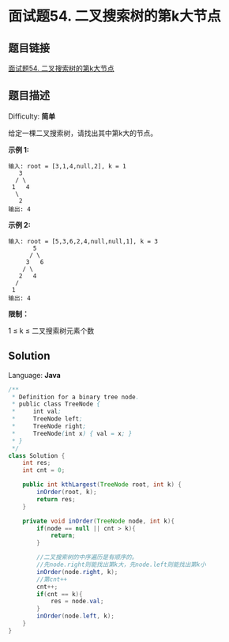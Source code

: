 # 面试题54. 二叉搜索树的第k大节点

## 题目链接

[面试题54\. 二叉搜索树的第k大节点](https://leetcode-cn.com/problems/er-cha-sou-suo-shu-de-di-kda-jie-dian-lcof/)

## 题目描述

Difficulty: **简单**

给定一棵二叉搜索树，请找出其中第k大的节点。

**示例 1:**

```
输入: root = [3,1,4,null,2], k = 1
   3
  / \
 1   4
  \
   2
输出: 4
```

**示例 2:**

```
输入: root = [5,3,6,2,4,null,null,1], k = 3
       5
      / \
     3   6
    / \
   2   4
  /
 1
输出: 4
```

**限制：**

1 ≤ k ≤ 二叉搜索树元素个数

## Solution

Language: **Java**

```java
​/**
 * Definition for a binary tree node.
 * public class TreeNode {
 *     int val;
 *     TreeNode left;
 *     TreeNode right;
 *     TreeNode(int x) { val = x; }
 * }
 */
class Solution {
    int res;
    int cnt = 0;

    public int kthLargest(TreeNode root, int k) {
        inOrder(root, k);
        return res;
    }

    private void inOrder(TreeNode node, int k){
        if(node == null || cnt > k){
            return;
        }

        //二叉搜索树的中序遍历是有顺序的。
        //先node.right则能找出第k大，先node.left则能找出第k小
        inOrder(node.right, k);
        //第cnt++
        cnt++;
        if(cnt == k){
            res = node.val;
        }
        inOrder(node.left, k);
    }
}
```